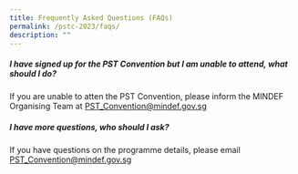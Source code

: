 ```yaml
---
title: Frequently Asked Questions (FAQs)
permalink: /pstc-2023/faqs/
description: ""
---
```

##### **I have signed up for the PST Convention but I am unable to attend, what should I do?** 

If you are unable to atten the PST Convention, please inform the MINDEF Organising Team at [PST_Convention@mindef.gov.sg](PST_Convention@mindef.gov.sg) 

##### **I have more questions, who should I ask?** 
If you have questions on the programme details, please email [PST_Convention@mindef.gov.sg](PST_Convention@mindef.gov.sg)